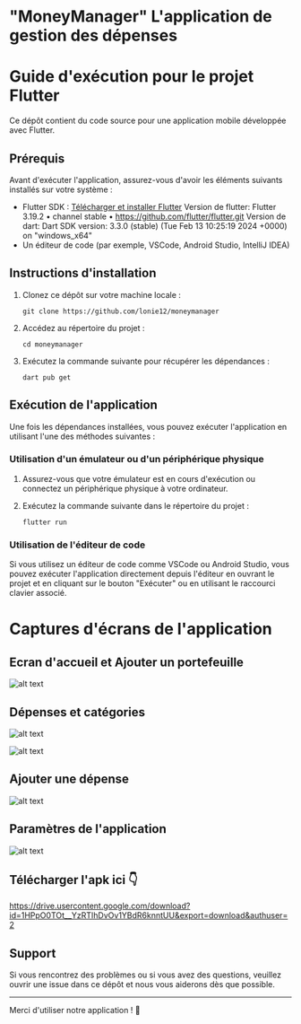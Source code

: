 # "MoneyManager"  L'application de gestion des dépenses 

# Guide d'exécution pour le projet Flutter

Ce dépôt contient du code source pour une application mobile développée avec Flutter.

## Prérequis

Avant d'exécuter l'application, assurez-vous d'avoir les éléments suivants installés sur votre système :

- Flutter SDK : [Télécharger et installer Flutter](https://flutter.dev/docs/get-started/install)
    Version de flutter: Flutter 3.19.2 • channel stable • https://github.com/flutter/flutter.git
    Version de dart: Dart SDK version: 3.3.0 (stable) (Tue Feb 13 10:25:19 2024 +0000) on "windows_x64"
- Un éditeur de code (par exemple, VSCode, Android Studio, IntelliJ IDEA)


## Instructions d'installation

1. Clonez ce dépôt sur votre machine locale :

    ```
    git clone https://github.com/lonie12/moneymanager
    ```

2. Accédez au répertoire du projet :

    ```
    cd moneymanager
    ```

3. Exécutez la commande suivante pour récupérer les dépendances :

    ```
    dart pub get
    ```

## Exécution de l'application

Une fois les dépendances installées, vous pouvez exécuter l'application en utilisant l'une des méthodes suivantes :

### Utilisation d'un émulateur ou d'un périphérique physique

1. Assurez-vous que votre émulateur est en cours d'exécution ou connectez un périphérique physique à votre ordinateur.

2. Exécutez la commande suivante dans le répertoire du projet :

    ```
    flutter run
    ```

### Utilisation de l'éditeur de code

Si vous utilisez un éditeur de code comme VSCode ou Android Studio, vous pouvez exécuter l'application directement depuis l'éditeur en ouvrant le projet et en cliquant sur le bouton "Exécuter" ou en utilisant le raccourci clavier associé.

<!-- ## Contribution

Les contributions sont les bienvenues ! N'hésitez pas à ouvrir une issue ou à soumettre une pull request pour suggérer des améliorations ou des correctifs. -->

# Captures d'écrans de l'application

## Ecran d'accueil et Ajouter un portefeuille

![alt text](https://res.cloudinary.com/dovatakyj/image/upload/v1709723641/vjzseljhlssh9hwsrsog.png)


## Dépenses et catégories

![alt text](https://res.cloudinary.com/dovatakyj/image/upload/v1709723640/ydoy7euxnvn6o2sfjpoj.png)

![alt text](https://res.cloudinary.com/dovatakyj/image/upload/v1709723640/dzkl3w4pjyuttjxxc8ya.png)


## Ajouter une dépense
![alt text](https://res.cloudinary.com/dovatakyj/image/upload/v1709723640/vy5eeuudb14rw57nlw2p.png)


## Paramètres de l'application
![alt text](https://res.cloudinary.com/dovatakyj/image/upload/v1709724122/wazqxnmgxporjismwxg7.jpg)

## Télécharger l'apk ici 👇

https://drive.usercontent.google.com/download?id=1HPpO0TOt__YzRTIhDvOv1YBdR6knntUU&export=download&authuser=2

## Support

Si vous rencontrez des problèmes ou si vous avez des questions, veuillez ouvrir une issue dans ce dépôt et nous vous aiderons dès que possible.


---

Merci d'utiliser notre application ! 🚀